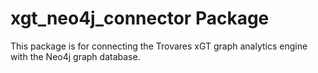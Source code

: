 # xgt_neo4j_connector Package

This package is for connecting the Trovares xGT graph analytics engine with the Neo4j graph database.

